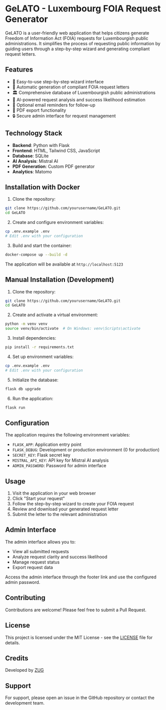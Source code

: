# GeLATO - Luxembourg FOIA Request Generator

GeLATO is a user-friendly web application that helps citizens generate Freedom of Information Act (FOIA) requests for Luxembourgish public administrations. It simplifies the process of requesting public information by guiding users through a step-by-step wizard and generating compliant request letters.

## Features

- 🚀 Easy-to-use step-by-step wizard interface
- 📝 Automatic generation of compliant FOIA request letters
- 🏛️ Comprehensive database of Luxembourgish public administrations
- 🤖 AI-powered request analysis and success likelihood estimation
- 📧 Optional email reminders for follow-up
- 📄 PDF export functionality
- 🔒 Secure admin interface for request management

## Technology Stack

- **Backend**: Python with Flask
- **Frontend**: HTML, Tailwind CSS, JavaScript
- **Database**: SQLite
- **AI Analysis**: Mistral AI
- **PDF Generation**: Custom PDF generator
- **Analytics**: Matomo

## Installation with Docker

1. Clone the repository:
```bash
git clone https://github.com/yourusername/GeLATO.git
cd GeLATO
```

2. Create and configure environment variables:
```bash
cp .env.example .env
# Edit .env with your configuration
```

3. Build and start the container:
```bash
docker-compose up --build -d
```

The application will be available at `http://localhost:5123`

## Manual Installation (Development)

1. Clone the repository:
```bash
git clone https://github.com/yourusername/GeLATO.git
cd GeLATO
```

2. Create and activate a virtual environment:
```bash
python -m venv venv
source venv/bin/activate  # On Windows: venv\Scripts\activate
```

3. Install dependencies:
```bash
pip install -r requirements.txt
```

4. Set up environment variables:
```bash
cp .env.example .env
# Edit .env with your configuration
```

5. Initialize the database:
```bash
flask db upgrade
```

6. Run the application:
```bash
flask run
```

## Configuration

The application requires the following environment variables:

- `FLASK_APP`: Application entry point
- `FLASK_DEBUG`: Development or production environment (0 for production)
- `SECRET_KEY`: Flask secret key
- `MISTRAL_API_KEY`: API key for Mistral AI analysis
- `ADMIN_PASSWORD`: Password for admin interface

## Usage

1. Visit the application in your web browser
2. Click "Start your request"
3. Follow the step-by-step wizard to create your FOIA request
4. Review and download your generated request letter
5. Submit the letter to the relevant administration

## Admin Interface

The admin interface allows you to:
- View all submitted requests
- Analyze request clarity and success likelihood
- Manage request status
- Export request data

Access the admin interface through the footer link and use the configured admin password.

## Contributing

Contributions are welcome! Please feel free to submit a Pull Request.

## License

This project is licensed under the MIT License - see the [LICENSE](LICENSE) file for details.

## Credits

Developed by [ZUG](https://www.zug.lu)

## Support

For support, please open an issue in the GitHub repository or contact the development team. 